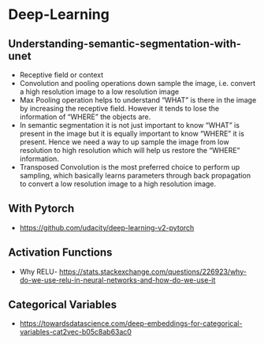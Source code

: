 # Deep-Learning

## Understanding-semantic-segmentation-with-unet

* Receptive field or context
* Convolution and pooling operations down sample the image, i.e. convert a high resolution image to a low resolution image
* Max Pooling operation helps to understand “WHAT” is there in the image by increasing the receptive field. However it tends to lose the information of “WHERE” the objects are.
* In semantic segmentation it is not just important to know “WHAT” is present in the image but it is equally important to know “WHERE” it is present. Hence we need a way to up sample the image from low resolution to high resolution which will help us restore the “WHERE” information.
* Transposed Convolution is the most preferred choice to perform up sampling, which basically learns parameters through back propagation to convert a low resolution image to a high resolution image.

## With Pytorch

* https://github.com/udacity/deep-learning-v2-pytorch


## Activation Functions

* Why RELU- https://stats.stackexchange.com/questions/226923/why-do-we-use-relu-in-neural-networks-and-how-do-we-use-it

## Categorical Variables

* https://towardsdatascience.com/deep-embeddings-for-categorical-variables-cat2vec-b05c8ab63ac0
